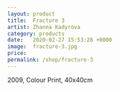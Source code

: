 ```yaml
---
layout: product
title:  Fracture 3
artist: Zhanna Kadyrova
category: products
date:   2020-02-27 15:53:28 +0000
image:  fracture-3.jpg
price: 
permalink: /shop/fracture-3
---
```

2009, Colour Print, 40x40cm

